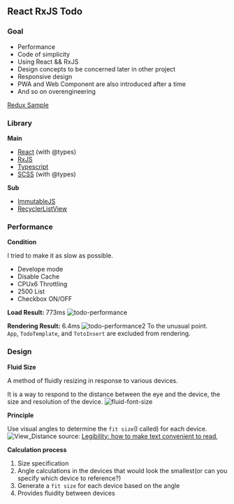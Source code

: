 ## React RxJS Todo

### Goal
* Performance
* Code of simplicity
* Using React && RxJS
* Design concepts to be concerned later in other project
* Responsive design
* PWA and Web Component are also introduced after a time
* And so on overengineering

[Redux Sample](https://github.com/black7375/React-RxJS-Todo/tree/redux)

### Library
**Main**
* [React](https://reactjs.org/) (with @types)
* [RxJS](https://rxjs-dev.firebaseapp.com/)
* [Typescript](https://www.typescriptlang.org/)
* [SCSS](https://sass-lang.com/) (with @types)

**Sub**
* [ImmutableJS](https://immutable-js.github.io/immutable-js/)
* [RecyclerListView](https://github.com/Flipkart/recyclerlistview)

### Performance
**Condition**

I tried to make it as slow as possible.
* Develope mode
* Disable Cache
* CPUx6 Throttling
* 2500 List
* Checkbox ON/OFF

**Load Result:** 773ms
![todo-performance](https://user-images.githubusercontent.com/25581533/82766185-7ea8a880-9e0c-11ea-894c-77ad343509ef.png)

**Rendering Result:** 6.4ms
![todo-performance2](https://user-images.githubusercontent.com/25581533/82767118-79e7f280-9e14-11ea-821d-62ff1bff492c.png)
To the unusual point.  
`App`, `TodoTemplate`, and `TotoInsert` are excluded from rendering.


### Design
**Fluid Size**

A method of fluidly resizing in response to various devices.

It is a way to respond to the distance between the eye and the device, the size and resolution of the device.
![fluid-font-size](https://user-images.githubusercontent.com/25581533/82766346-d8f63900-9e0d-11ea-9b3b-ceabd7832e4b.png)

**Principle**

Use visual angles to determine the `fit size`(I called) for each device.
![View_Distance](https://user-images.githubusercontent.com/25581533/82766340-cc71e080-9e0d-11ea-8268-7c965e6544c0.jpeg)
source: [Legibility: how to make text convenient to read](https://uxdesign.cc/legibility-how-to-make-text-convenient-to-read-7f96b84bd8af), 

**Calculation process**

1. Size specification
2. Angle calculations in the devices that would look the smallest(or can you specify which device to reference?)
3. Generate a `fit size` for each device based on the angle
4. Provides fluidity between devices
